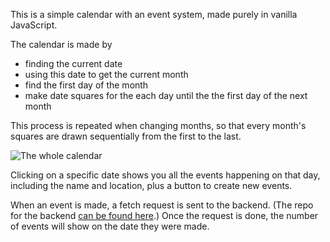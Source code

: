 This is a simple calendar with an event system, made purely in vanilla JavaScript.

The calendar is made by 

- finding the current date
- using this date to get the current month
- find the first day of the month 
- make date squares for the each day until the the first day of the next month

This process is repeated when changing months, so that every month's squares are drawn sequentially from the first to the last.

![The whole calendar](./whole_calendar.png)

Clicking on a specific date shows you all the events happening on that day, including the name and location, plus a button to create new events.

When an event is made, a fetch request is sent to the backend. (The repo for the backend [can be found here](https://github.com/astrosquid/mod3-final-project).) Once the request is done, the number of events will show on the date they were made.


